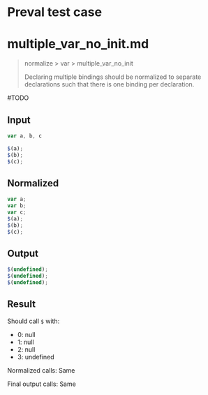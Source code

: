 # Preval test case

# multiple_var_no_init.md

> normalize > var > multiple_var_no_init
>
> Declaring multiple bindings should be normalized to separate declarations such that there is one binding per declaration.

#TODO

## Input

`````js filename=intro
var a, b, c

$(a);
$(b);
$(c);
`````

## Normalized

`````js filename=intro
var a;
var b;
var c;
$(a);
$(b);
$(c);
`````

## Output

`````js filename=intro
$(undefined);
$(undefined);
$(undefined);
`````

## Result

Should call `$` with:
 - 0: null
 - 1: null
 - 2: null
 - 3: undefined

Normalized calls: Same

Final output calls: Same
